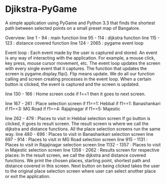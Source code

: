 # Djikstra-PyGame
A simple application using PyGame and Python 3.3 that finds the shortest path between selected points on a small preset map of Bangalore.

Overview:
line 1 - 94     : main function
line 95 - 114   : dijkstra function
line 115 - 123  : distance covered function
line 124 - 2065 : pygame event loop

Event loop : Each event made by the user is captured and stored. An event is any way of interacting with the application. 
For example, a mouse click, key press, mouse cursor movement, etc. The event loop updates the screen with every single event that it captures.
The function that updates the screen is pygame.display.flip(). Flip means update.
We do all our function calling and screen creating processes in the event loop. When a certain button is clicked, the event is captured and the
screen is updated.

line 130 - 166   : Home screen code
		               if f==1 then it goes to next screen.

line 167 - 261   : Place selection screen
		               if f1==1: Hebbal
		               if f1==1: Banashankari
		               if f1==3: MG Road
		               if f1==4: Rajajinagar
		               if f1==5: Majestic

line 262 - 479   : Places to visit in Hebbal selection screen
		               If go button is clicked, it goes to result screen. The result screen is where we call the dijkstra and distance                            functions.
		               All the place selection screens run the same way.
line 480 - 696   : Places to visit in Banashankari selection screen
line 697 - 914   : Places to visit in MG Road selection screen
line 915 - 1131  : Places to visit in Rajajinagar selection screen
line 1132 - 1357 : Places to visit in Majestic selection screen
line 1358 - 2062 : Results screen for respective places:
		               In the result screen, we call the dijkstra and distance covered functions. We print the chosen places, starting point, 
		               shortest path and distance covered in this screen. Next button on being clicked takes the user to the original place 
		               selection screen where user can select another place or exit the application.
